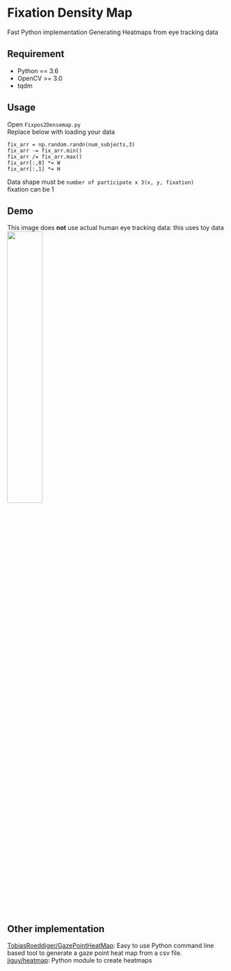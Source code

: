 # Fixation Density Map
Fast Python implementation Generating Heatmaps from eye tracking data  

## Requirement
- Python == 3.6  
- OpenCV >= 3.0  
- tqdm

## Usage
Open `Fixpos2Densemap.py`  
Replace below with loading your data
```
fix_arr = np.random.randn(num_subjects,3)
fix_arr -= fix_arr.min()
fix_arr /= fix_arr.max()
fix_arr[:,0] *= W
fix_arr[:,1] *= H
```
Data shape must be `number of participate x 3(x, y, fixation)`  
fixation can be 1

## Demo
This image does **not** use actual human eye tracking data: this uses toy data  
<img src="https://github.com/takyamamoto/Fixation-Densitymap/blob/master/output.png" width=40%>

## Other implementation
[TobiasRoeddiger/GazePointHeatMap](https://github.com/TobiasRoeddiger/GazePointHeatMap): Easy to use Python command line based tool to generate a gaze point heat map from a csv file.  
[jjguy/heatmap](https://github.com/jjguy/heatmap): Python module to create heatmaps  
